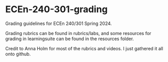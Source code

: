 # ECEn-240-301-grading
Grading guidelines for ECEn 240/301 Spring 2024. 

Grading rubrics can be found in rubrics/labs, and some resources for grading in learningsuite can be found in the resources folder. 

Credit to Anna Holm for most of the rubrics and videos. I just gathered it all onto github. 
